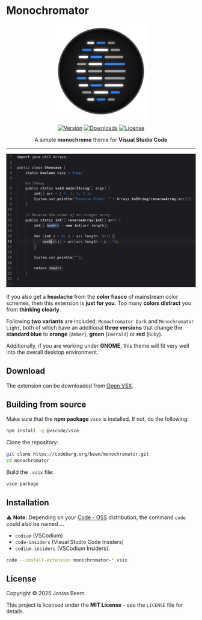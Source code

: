 # Monochromator

<p align="center">
  <img src="./images/icon.png" height=250 width=250 />
</p>

<p align="center">
  <a href="https://open-vsx.org/extension/beem/monochromator"><img src="https://img.shields.io/open-vsx/v/beem/monochromator?label=Version&color=%233584e4" alt="Version" /></a>
  <a href="https://open-vsx.org/extension/beem/monochromator"><img src="https://img.shields.io/open-vsx/dt/beem/monochromator?label=Downloads&color=%233584e4" alt="Downloads" /></a>
  <a href="https://codeberg.org/beem/monochromator/raw/branch/master/LICENSE"><img src="https://img.shields.io/badge/License-MIT-%233584e4" alt="License" /></a>
</p>

<p align="center">
  A simple <b>monochrome</b> theme for <b>Visual Studio Code</b>
</p>

---

![Screenshots](./images/screenshots.gif)

If you also get a **headache** from the **color fiasco** of mainstream color schemes, then this extension is **just for you**. Too many **colors distract** you from **thinking clearly**.

Following **two variants** are included: `Monochromator Dark` and `Monochromator Light`, both of which have an additional **three versions** that change the **standard blue** to **orange** (`Amber`), **green** (`Emerald`) or **red** (`Ruby`).

Additionally, if you are working under **GNOME**, this theme will fit very well into the overall desktop environment.

## Download

The extension can be downloaded from [Open VSX](https://open-vsx.org/extension/beem/monochromator).

## Building from source

Make sure that the **npm package** `vsce` is installed. If not, do the following:

```sh
npm install -g @vscode/vsce
```

Clone the repository:

```sh
git clone https://codeberg.org/beem/monochromator.git
cd monochromator
```

Build the `.vsix` file:

```sh
vsce package
```

## Installation

⚠️ **Note:** Depending on your [Code - OSS](https://github.com/microsoft/vscode) distribution, the command `code` could also be named ...
- `codium` (VSCodium)
- `code-insiders` (Visual Studio Code Insiders)
- `codium-insiders` (VSCodium Insiders).

```sh
code --install-extension monochromator-*.vsix
```

## License

Copyright © 2025 Josias Beem

This project is licensed under the **MIT License** - see the `LICENSE` file for details.
